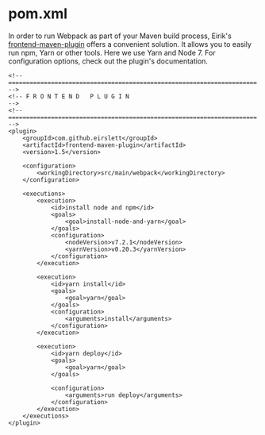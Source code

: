 # pom.xml

In order to run Webpack as part of your Maven build process, Eirik's [frontend-maven-plugin](https://github.com/eirslett/frontend-maven-plugin) offers a convenient solution. It allows you to easily run npm, Yarn or other tools. Here we use Yarn and Node 7. For configuration options, check out the plugin's documentation.

```
<!-- ====================================================================== -->
<!-- F R O N T E N D   P L U G I N                                          -->
<!-- ====================================================================== -->
<plugin>
    <groupId>com.github.eirslett</groupId>
    <artifactId>frontend-maven-plugin</artifactId>
    <version>1.5</version>

    <configuration>
        <workingDirectory>src/main/webpack</workingDirectory>
    </configuration>

    <executions>
        <execution>
            <id>install node and npm</id>
            <goals>
                <goal>install-node-and-yarn</goal>
            </goals>
            <configuration>
                <nodeVersion>v7.2.1</nodeVersion>
                <yarnVersion>v0.20.3</yarnVersion>
            </configuration>
        </execution>

        <execution>
            <id>yarn install</id>
            <goals>
                <goal>yarn</goal>
            </goals>
            <configuration>
                <arguments>install</arguments>
            </configuration>
        </execution>

        <execution>
            <id>yarn deploy</id>
            <goals>
                <goal>yarn</goal>
            </goals>

            <configuration>
                <arguments>run deploy</arguments>
            </configuration>
        </execution>
    </executions>
</plugin>
```
